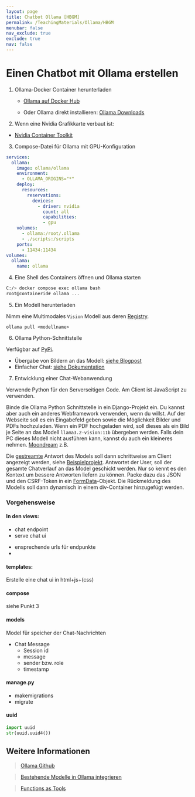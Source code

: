 ```yaml
---
layout: page
title: Chatbot Ollama [HBGM]
permalink: /TeachingMaterials/Ollama/HBGM
menubar: false
nav_exclude: true
exclude: true
nav: false
---
```


# Einen Chatbot mit Ollama erstellen

1. Ollama-Docker Container herunterladen
    - [Ollama auf Docker Hub](https://hub.docker.com/r/ollama/ollama)

    - Oder Ollama direkt installieren: [Ollama Downloads](https://ollama.com/download/windows) 

2. Wenn eine Nvidia Grafikkarte verbaut ist:
 - [Nvidia Container Toolkit](https://docs.nvidia.com/datacenter/cloud-native/container-toolkit/latest/install-guide.html#installation)

3. Compose-Datei für Ollama mit GPU-Konfiguration

```yaml
services:
  ollama:
    image: ollama/ollama
    environment:
      - OLLAMA_ORIGINS="*"
    deploy:
      resources:
        reservations:
          devices:
            - driver: nvidia
              count: all
              capabilities:
              - gpu
    volumes:
      - ollama:/root/.ollama
      - ./scripts:/scripts
    ports:
      - 11434:11434
volumes:
  ollama:
    name: ollama
```

4. Eine Shell des Containers öffnen und Ollama starten

```sh
C:/> docker compose exec ollama bash
root@containerid# ollama ...
```

5. Ein Modell herunterladen

Nimm eine Multimodales `Vision` Modell aus deren [Registry](https://ollama.com/search?c=vision). 

```
ollama pull <modellname>
```

6. Ollama Python-Schnittstelle

Verfügbar auf [PyPi](https://pypi.org/project/ollama/).

- Übergabe von Bildern an das Modell: [siehe Blogpost](https://ollama.com/blog/vision-models)
- Einfacher Chat: [siehe Dokumentation](https://github.com/ollama/ollama-python/blob/main/examples/chat.py)

7. Entwicklung einer Chat-Webanwendung 

Verwende Python für den Serverseitigen Code. Am Client ist JavaScript zu verwenden.

Binde die Ollama Python Schnittstelle in ein Django-Projekt ein. Du kannst aber auch ein anderes Webframework verwenden, wenn du willst. Auf der Webseite soll es ein Eingabefeld geben sowie die Möglichkeit Bilder und PDFs hochzuladen. Wenn ein PDF hochgeladen wird, soll dieses als ein Bild je Seite an das Modell `llama3.2-vision:11b` übergeben werden. Falls dein PC dieses Modell nicht ausführen kann, kannst du auch ein kleineres nehmen. [Moondream](https://ollama.com/library/moondream) z.B.  

Die [gestreamte](https://github.com/ollama/ollama-python/blob/main/examples/generate-stream.py) Antwort des Models soll dann schrittweise am Client angezeigt werden, siehe [Beispielprojekt](https://github.com/edilio/StreamingHttpResponse/tree/master). Antwortet der User, soll der gesamte Chatverlauf an das Model geschickt werden. Nur so kennt es den Kontext um bessere Antworten liefern zu können. Packe dazu das JSON und den CSRF-Token in ein [FormData](https://developer.mozilla.org/en-US/docs/Web/API/XMLHttpRequest_API/Using_FormData_Objects)-Objekt. Die Rückmeldung des Modells soll dann dynamisch in einem div-Container hinzugefügt werden. 

### Vorgehensweise

#### In den views: 

- chat endpoint 
- serve chat ui
+ ensprechende urls für endpunkte
+ 
#### templates: 
Erstelle eine chat ui in html+js+(css)

#### compose
siehe Punkt 3
#### models
Model für speicher der Chat-Nachrichten

- Chat Message  
  - Session id  
  - message  
  - sender bzw. role  
  - timestamp

#### manage.py
- makemigrations 
- migrate

#### uuid 
```python
import uuid
str(uuid.uuid4())
```

## Weitere Informationen

> [Ollama Github](https://github.com/ollama/ollama)

> [Bestehende Modelle in Ollama integrieren](https://github.com/ollama/ollama/blob/main/docs/import.md)

> [Functions as Tools](https://ollama.com/blog/functions-as-tools)
